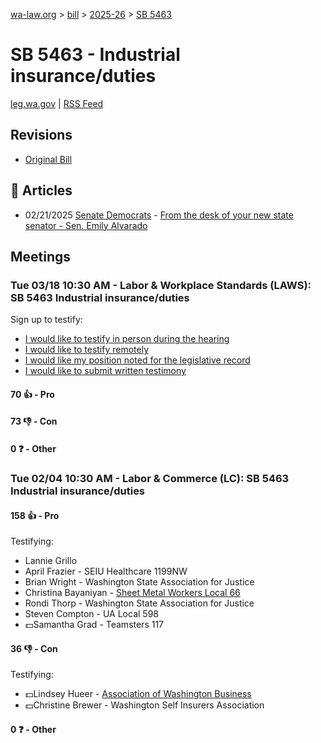 [wa-law.org](/) > [bill](/bill/) > [2025-26](/bill/2025-26/) > [SB 5463](/bill/2025-26/sb/5463/)

# SB 5463 - Industrial insurance/duties
[leg.wa.gov](https://app.leg.wa.gov/billsummary?BillNumber=5463&Year=2025&Initiative=false) | [RSS Feed](./rss.xml)

## Revisions
* [Original Bill](1/)

## 📰 Articles
* 02/21/2025 [Senate Democrats](/org/senate_democrats/) - [From the desk of your new state senator - Sen. Emily Alvarado](https://senatedemocrats.wa.gov/alvarado/2025/02/21/from-the-desk-of-your-new-state-senator-2/#:~:text=5463)

## Meetings
### Tue 03/18 10:30 AM - Labor & Workplace Standards (LAWS): SB 5463 Industrial insurance/duties
Sign up to testify:
* [I would like to testify in person during the hearing](https://app.leg.wa.gov/csi/Testifier/Add?chamber=House&mId=33097&aId=165796&caId=26515&tId=1)
* [I would like to testify remotely](https://app.leg.wa.gov/csi/Testifier/Add?chamber=House&mId=33097&aId=165796&caId=26515&tId=2)
* [I would like my position noted for the legislative record](https://app.leg.wa.gov/csi/Testifier/Add?chamber=House&mId=33097&aId=165796&caId=26515&tId=3)
* [I would like to submit written testimony](https://app.leg.wa.gov/csi/Testifier/Add?chamber=House&mId=33097&aId=165796&caId=26515&tId=4)

#### 70 👍 - Pro

#### 73 👎 - Con

#### 0 ❓ - Other

### Tue 02/04 10:30 AM - Labor & Commerce (LC): SB 5463 Industrial insurance/duties
#### 158 👍 - Pro
Testifying:
* Lannie Grillo
* April Frazier - SEIU Healthcare 1199NW
* Brian Wright - Washington State Association for Justice
* Christina Bayaniyan - [Sheet Metal Workers Local 66](/org/sheet_metal_workers_local_66/)
* Rondi Thorp - Washington State Association for Justice
* Steven Compton - UA Local 598
* 💵Samantha Grad - Teamsters 117

#### 36 👎 - Con
Testifying:
* 💵Lindsey Hueer - [Association of Washington Business](/org/association_of_washington_business/)
* 💵Christine Brewer - Washington Self Insurers Association

#### 0 ❓ - Other
